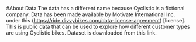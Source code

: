 #About Data
The data has a different name because Cyclistic is a fictional company. Data has been made available by Motivate International Inc. under this (https://ride.divvybikes.com/data-license-agreement) [license].
This is public data that can be used to explore how different customer types are using Cyclistic bikes.
Dataset is downloaded from this link.
